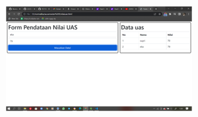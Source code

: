 ![Tambah Data](https://github.com/NormalikaShandi/IF215007-IF215008/blob/main/Pertemuan%201/praktikum%20form/image/Screenshot%20(846).png "Tambah Data")
